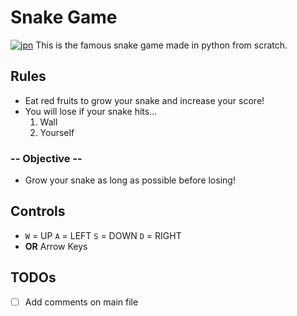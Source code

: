 # Snake Game
[![jpn](https://img.shields.io/badge/lang-jpn-red.svg)](https://github.com/renm10/snake_game/blob/main/README-JP.md)
This is the famous snake game made in python from scratch.

## Rules
- Eat red fruits to grow your snake and increase your score!
- You will lose if your snake hits...
    1. Wall
    2. Yourself
### -- Objective --
- Grow your snake as long as possible before losing!

## Controls
- `W` = UP `A` = LEFT `S` = DOWN `D` = RIGHT
- **OR** Arrow Keys

## TODOs
- [ ] Add comments on main file




